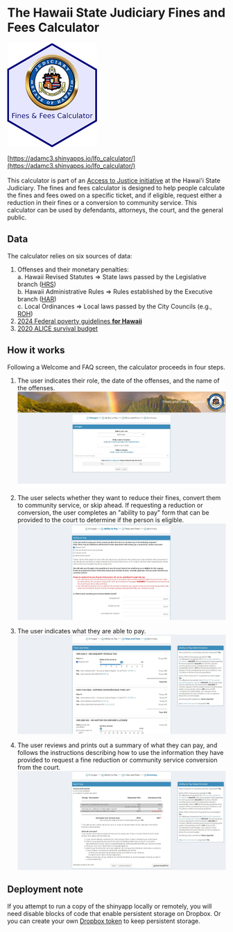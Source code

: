 # The Hawaii State Judiciary Fines and Fees Calculator

![hex thumbnail](https://raw.githubusercontent.com/adamcohen3/fines-and-fees-calculator/master/misc/hex_thumbnail_207x240.png) 

[https://adamc3.shinyapps.io/lfo_calculator/](https://adamc3.shinyapps.io/lfo_calculator/)    
<br>
This calculator is part of an [Access to Justice initiative](https://www.courts.state.hi.us/services/access_to_justice_initiative_main_page) at the Hawai'i State Judiciary. The fines and fees calculator is designed to help people calculate the fines and fees owed on a specific ticket, and if eligible, request either a reduction in their fines or a conversion to community service. This calculator can be used by defendants, attorneys, the court, and the general public.

 ## Data

The calculator relies on six sources of data: 

1. Offenses and their monetary penalties:  
      a. Hawaii Revised Statutes => State laws passed by the Legislative branch ([HRS](https://www.capitol.hawaii.gov/hrsall/))  
      b. Hawaii Administrative Rules => Rules established by the Executive branch ([HAR](https://ltgov.hawaii.gov/the-office/administrative-rules/))  
      c. Local Ordinances => Local laws passed by the City Councils (e.g., [ROH](https://www8.honolulu.gov/ocs/revised-ordinances-of-honolulu/))  
2. [2024 Federal poverty guidelines **for Hawaii**](https://aspe.hhs.gov/topics/poverty-economic-mobility/poverty-guidelines)
3. [2020 ALICE survival budget](https://www.unitedforalice.org/household-budgets/hawaii)

## How it works

Following a Welcome and FAQ screen, the calculator proceeds in four steps.
1. The user indicates their role, the date of the offenses, and the name of the offenses.
![step 1](https://raw.githubusercontent.com/adamcohen3/fines-and-fees-calculator/master/misc/calculator_step1.JPG) 

2. The user selects whether they want to reduce their fines, convert them to community service, or skip ahead. If requesting a reduction or conversion, the user completes an "ability to pay" form that can be provided to the court to determine if the person is eligible.
![step 2](https://raw.githubusercontent.com/adamcohen3/fines-and-fees-calculator/master/misc/calculator_step2.JPG) 

3. The user indicates what they are able to pay.
![step 3](https://raw.githubusercontent.com/adamcohen3/fines-and-fees-calculator/master/misc/calculator_step3.JPG) 

4. The user reviews and prints out a summary of what they can pay, and follows the instructions describing how to use the information they have provided to request a fine reduction or community service conversion from the court.
![step 4](https://raw.githubusercontent.com/adamcohen3/fines-and-fees-calculator/master/misc/calculator_step4.JPG) 

## Deployment note

If you attempt to run a copy of the shinyapp locally or remotely, you will need disable blocks of code that enable persistent storage on Dropbox. Or you can create your own [Dropbox token](https://github.com/karthik/rdrop2) to keep persistent storage.

